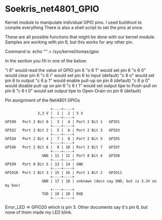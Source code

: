 # Soekris_net4801_GPIO
Kernel module to manipulate individual GPIO pins.
I used buildroot to compile everything
There is also a shell script to set the pins at once.

These are all possible functions that might be done with our kernel module.
Samples are working with pin 6, but this works for any other pin.

Command is:
echo "<command>" > /sys/kernel/tomas/gpio

In the <command> section you fill in one of the below:

"i 6"      would read the value of GPIO pin 6
"o 6 1"    would set pin 6
"o 6 0"    would clear pin 6
"c 6 i"    would set pin 6 to input (default)
"c 6 o"    would set pin 6 to output
"c 6 p 1"  would enable pull-up on pin 6 (default)
"c 6 p 0"  would disable pull-up on pin 6
"c 6 t 1"  would set output tipe to Push-pull on pin 6
"c 6 t 0"  would set output tipe to Open-Drain on pin 6 (default)




Pin assignment of the Net4801 GPIOs

                         +----+----+
                   3,3 V |  1 |  2 | 5 V
                         +----+----+
    GPIO0   Port 2 Bit 0 |  3 |  4 | Port 2 Bit 1   GPIO1
                         +----+----+
    GPIO2   Port 2 Bit 2 |  5 |  6 | Port 2 Bit 3   GPIO3
                         +----+----+
    GPIO4   Port 2 Bit 4 |  7 |  8 | Port 2 Bit 5   GPIO5
                         +----+----+
    GPIO6   Port 2 Bit 6 |  9 | 10 | Port 2 Bit 7   GPIO7
                         +----+----+
                     GND | 11 | 12 | Port 0 Bit 4   GPIO8
                         +----+----+
    GPIO9   Port 0 Bit 5 | 13 | 14 | GND
                         +----+----+
    GPIO10  Port 1 Bit 3 | 15 | 16 | Port 1 Bit 2   GPIO11
                         +----+----+
                     GND | 17 | 18 | unknown (docs say GND, but is 3.3V on my box)
                         +----+----+
                     TXD | 19 | 20 | RXD
                         +----+----+

Error_LED => GPIO20 which is pin 3. Other documents say it's pin 6, but none of them made my LED blink.
